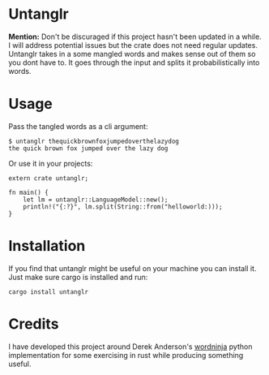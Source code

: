 # Untanglr
**Mention:** Don't be discuraged if this project hasn't been updated in a while. I will address potential issues but the crate does not need regular updates.
Untanglr takes in a some mangled words and makes sense out of them so you dont have to. It goes through the input and splits it probabilistically into words.

# Usage
Pass the tangled words as a cli argument:
```
$ untanglr thequickbrownfoxjumpedoverthelazydog
the quick brown fox jumped over the lazy dog
```

Or use it in your projects:
```
extern crate untanglr;

fn main() {
	let lm = untanglr::LanguageModel::new();
	println!("{:?}", lm.split(String::from("helloworld:)));
}
```

# Installation
If you find that untanglr might be useful on your machine you can install it. Just make sure cargo is installed and run:
```
cargo install untanglr
```

# Credits
I have developed this project around Derek Anderson's [wordninja](https://github.com/keredson/wordninja) python implementation for some exercising in rust while producing something useful.

